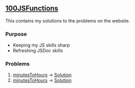 ## [100JSFunctions](https://www.100jsfunctions.com/)

This contains my solutions to the problems on the website.

### Purpose

- Keeping my JS skills sharp
- Refreshing JSDoc skills

### Problems

1. [minutesToHours](https://www.100jsfunctions.com/exercises/minutesToHours) -> [Solution](./1.%20minutesToHours/minutesToHours.js)
2. [minutesToHours](https://www.100jsfunctions.com/exercises/averageOf4Numbers) -> [Solution](./2.%20averageOf4Numbers/avergaOf4Numbers.js)
